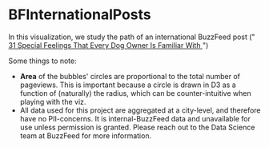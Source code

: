 BFInternationalPosts
====================

In this visualization, we study the path of an international BuzzFeed post ("<a href= http://www.buzzfeed.com/regajha/feelings-that-every-dog-owner-is-familiar-with#.fk9yQ9Bq0> 31 Special Feelings That Every Dog Owner Is Familiar With </a>")

Some things to note:
* __Area__ of the bubbles' circles are proportional to the total number of pageviews. This is important because a circle is drawn in D3 as a function of (naturally) the radius, which can be counter-intuitive when playing with the viz.
* All data used for this project are aggregated at a city-level, and therefore have no PII-concerns. It is internal-BuzzFeed data and unavailable for use unless permission is granted. Please reach out to the Data Science team at BuzzFeed for more information.
